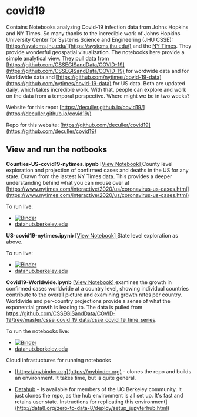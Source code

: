 # covid19

Contains Notebooks analyzing Covid-19 infection data from Johns Hopkins and NY Times.  So many thanks to the incredible work of Johns Hopkins University Center for Systems Science and Engineering (JHU CSSE):
[https://systems.jhu.edu/](https://systems.jhu.edu/)
and the 
[NY Times](https://www.nytimes.com/interactive/2020/us/coronavirus-us-cases.html).  They provide wonderful geospatial visualization.  The notebooks here provide a simple analytical view. 
They pull data from
[https://github.com/CSSEGISandData/COVID-19](https://github.com/CSSEGISandData/COVID-19) for wordwide data and
for Worldwide data and [https://github.com/nytimes/covid-19-data](https://github.com/nytimes/covid-19-data)
for US data. Both are updated
daily, which takes incredible work.  With that, people can explore and work on the data from a temporal perspective.  Where
might we be in two weeks?

Website for this repo: [https://deculler.github.io/covid19/](https://deculler.github.io/covid19/)

Repo for this website: [https://github.com/deculler/covid19](https://github.com/deculler/covid19)

## View and run the notbooks

**Counties-US-covid19-nytimes.ipynb** [ [View Notebook] ](https://nbviewer.jupyter.org/github/deculler/covid19/blob/master/Counties-US-covid19-nytimes.ipynb)
County level exploration and projection of confirmed cases and deaths in the US for any state.  Drawn from the lastest NY Times data.  This provides a deeper understanding behind what you can mouse over at 
[https://www.nytimes.com/interactive/2020/us/coronavirus-us-cases.html](https://www.nytimes.com/interactive/2020/us/coronavirus-us-cases.html)

To run live:
* [![Binder](https://mybinder.org/badge_logo.svg)](https://mybinder.org/v2/gh/deculler/covid19/master?filepath=work/Counties-US-covid19-nytimes.ipynb)
* [datahub.berkeley.edu](http://datahub.berkeley.edu/user-redirect/interact?account=deculler&repo=covid19&branch=master&path=Counties-US-covid19-nytimes.ipynb)

**US-covid19-nytimes.ipynb** [ [View Notebook] ](https://nbviewer.jupyter.org/github/deculler/covid19/blob/master/US-covid19-nytimes.ipynb) State level exploration as above.

To run live:
* [![Binder](https://mybinder.org/badge_logo.svg)](https://mybinder.org/v2/gh/deculler/covid19/master?filepath=work/US-covid19-nytimes.ipynb)
* [datahub.berkeley.edu](http://datahub.berkeley.edu/user-redirect/interact?account=deculler&repo=covid19&branch=master&path=US-covid19-nytimes.ipynb)


**Covid19-Worldwide.ipynb** [ [View Notebook] ](https://nbviewer.jupyter.org/github/deculler/covid19/blob/master/Covid19-Worldwide.ipynb)
examines the growth in confirmed cases worldwide at a country level, showing individual countries contribute to the overall picture
and examining growth rates per country.  Worldwide and per-country projections provide a sense of what the exponential growth
is leading to.  The data is pulled from https://github.com/CSSEGISandData/COVID-19/tree/master/csse_covid_19_data/csse_covid_19_time_series.

To run the notebooks live:
* [![Binder](https://mybinder.org/badge_logo.svg)](https://mybinder.org/v2/gh/deculler/covid19/master?filepath=work/Covid19-Worldwide.ipynb)
* [datahub.berkeley.edu](http://datahub.berkeley.edu/user-redirect/interact?account=deculler&repo=covid19&branch=master&path=Covid19-Worldwide.ipynb)
 


Cloud infrastuctures for running notebooks

* [https://mybinder.org](https://mybinder.org) - clones the repo and builds an environment.  It takes time, but is
quite general.
      
* [Datahub](http://datahub.berkeley.edu/user-redirect/interact?account=deculler&repo=covid19&branch=master) -
Is available for members of the UC Berkeley community.  It just clones the repo, as the hub environment is all
set up.  It's fast and retains user state.
Instructions for replicating this environment](http://data8.org/zero-to-data-8/deploy/setup_jupyterhub.html)
